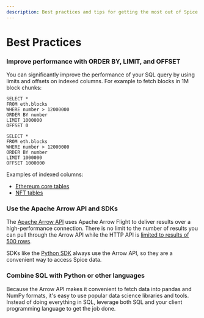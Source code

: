 ```yaml
---
description: Best practices and tips for getting the most out of Spice
---
```


# Best Practices

### Improve performance with ORDER BY, LIMIT, and OFFSET

You can significantly improve the performance of your SQL query by using limits and offsets on indexed columns. For example to fetch blocks in 1M block chunks:

```
SELECT *
FROM eth.blocks
WHERE number > 12000000
ORDER BY number
LIMIT 1000000
OFFSET 0
```

```
SELECT *
FROM eth.blocks
WHERE number > 12000000
ORDER BY number
LIMIT 1000000
OFFSET 1000000
```

Examples of indexed columns:

* [Ethereum core tables](https://docs.spice.xyz/reference/sql-query-tables#improving-query-performance-indexed-columns)
* [NFT tables](https://docs.spice.xyz/reference/sql-query-tables/nft-tables#improving-query-performance-indexed-columns)

### Use the Apache Arrow API and SDKs

The [Apache Arrow API](api/sql-query-api/apache-arrow-flight-api.md) uses Apache Arrow Flight to deliver results over a high-performance connection. There is no limit to the number of results you can pull through the Arrow API while the HTTP API is [limited to results of 500 rows](limitations.md).

SDKs like the [Python SDK](sdks/python-sdk.md) always use the Arrow API, so they are a convenient way to access Spice data.

### Combine SQL with Python or other languages

Because the Arrow API makes it convenient to fetch data into pandas and NumPy formats, it's easy to use popular data science libraries and tools. Instead of doing everything in SQL, leverage both SQL and your client programming language to get the job done.
